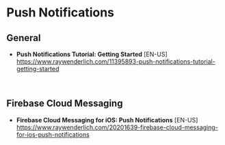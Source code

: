 # Push Notifications

## General
- **Push Notifications Tutorial: Getting Started** [EN-US] \
https://www.raywenderlich.com/11395893-push-notifications-tutorial-getting-started

<br>

## Firebase Cloud Messaging
- **Firebase Cloud Messaging for iOS: Push Notifications** [EN-US] \
https://www.raywenderlich.com/20201639-firebase-cloud-messaging-for-ios-push-notifications